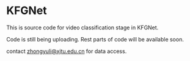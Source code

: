 # KFGNet
This is source code for video classification stage in KFGNet.


Code is still being uploading.
Rest parts of code will be available soon.

contact zhongyuli@xjtu.edu.cn for data access.
